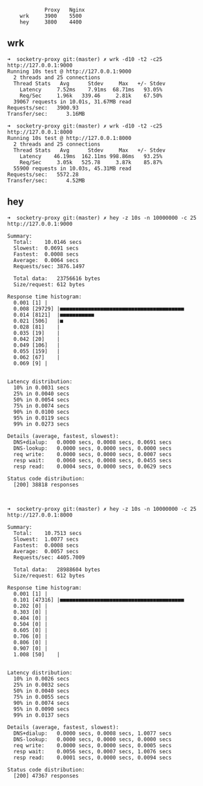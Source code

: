                 Proxy   Nginx
        wrk     3900    5500
        hey     3800    4400

## wrk

    ➜  socketry-proxy git:(master) ✗ wrk -d10 -t2 -c25 http://127.0.0.1:9000
    Running 10s test @ http://127.0.0.1:9000
      2 threads and 25 connections
      Thread Stats   Avg      Stdev     Max   +/- Stdev
        Latency     7.52ms    7.91ms  68.71ms   93.05%
        Req/Sec     1.96k   339.46     2.81k    67.50%
      39067 requests in 10.01s, 31.67MB read
    Requests/sec:   3900.93
    Transfer/sec:      3.16MB

    ➜  socketry-proxy git:(master) ✗ wrk -d10 -t2 -c25 http://127.0.0.1:8000
    Running 10s test @ http://127.0.0.1:8000
      2 threads and 25 connections
      Thread Stats   Avg      Stdev     Max   +/- Stdev
        Latency    46.19ms  162.11ms 998.86ms   93.25%
        Req/Sec     3.05k   525.78     3.87k    85.87%
      55900 requests in 10.03s, 45.31MB read
    Requests/sec:   5572.28
    Transfer/sec:      4.52MB


## hey

    ➜  socketry-proxy git:(master) ✗ hey -z 10s -n 10000000 -c 25 http://127.0.0.1:9000

    Summary:
      Total:	10.0146 secs
      Slowest:	0.0691 secs
      Fastest:	0.0008 secs
      Average:	0.0064 secs
      Requests/sec:	3876.1497

      Total data:	23756616 bytes
      Size/request:	612 bytes

    Response time histogram:
      0.001 [1]	|
      0.008 [29729]	|■■■■■■■■■■■■■■■■■■■■■■■■■■■■■■■■■■■■■■■■
      0.014 [8121]	|■■■■■■■■■■■
      0.021 [506]	|■
      0.028 [81]	|
      0.035 [19]	|
      0.042 [20]	|
      0.049 [106]	|
      0.055 [159]	|
      0.062 [67]	|
      0.069 [9]	|


    Latency distribution:
      10% in 0.0031 secs
      25% in 0.0040 secs
      50% in 0.0054 secs
      75% in 0.0074 secs
      90% in 0.0100 secs
      95% in 0.0119 secs
      99% in 0.0273 secs

    Details (average, fastest, slowest):
      DNS+dialup:	0.0000 secs, 0.0008 secs, 0.0691 secs
      DNS-lookup:	0.0000 secs, 0.0000 secs, 0.0000 secs
      req write:	0.0000 secs, 0.0000 secs, 0.0007 secs
      resp wait:	0.0060 secs, 0.0008 secs, 0.0455 secs
      resp read:	0.0004 secs, 0.0000 secs, 0.0629 secs

    Status code distribution:
      [200]	38818 responses



    ➜  socketry-proxy git:(master) ✗ hey -z 10s -n 10000000 -c 25 http://127.0.0.1:8000

    Summary:
      Total:	10.7513 secs
      Slowest:	1.0077 secs
      Fastest:	0.0008 secs
      Average:	0.0057 secs
      Requests/sec:	4405.7009

      Total data:	28988604 bytes
      Size/request:	612 bytes

    Response time histogram:
      0.001 [1]	|
      0.101 [47316]	|■■■■■■■■■■■■■■■■■■■■■■■■■■■■■■■■■■■■■■■■
      0.202 [0]	|
      0.303 [0]	|
      0.404 [0]	|
      0.504 [0]	|
      0.605 [0]	|
      0.706 [0]	|
      0.806 [0]	|
      0.907 [0]	|
      1.008 [50]	|


    Latency distribution:
      10% in 0.0026 secs
      25% in 0.0032 secs
      50% in 0.0040 secs
      75% in 0.0055 secs
      90% in 0.0074 secs
      95% in 0.0090 secs
      99% in 0.0137 secs

    Details (average, fastest, slowest):
      DNS+dialup:	0.0000 secs, 0.0008 secs, 1.0077 secs
      DNS-lookup:	0.0000 secs, 0.0000 secs, 0.0000 secs
      req write:	0.0000 secs, 0.0000 secs, 0.0005 secs
      resp wait:	0.0056 secs, 0.0007 secs, 1.0076 secs
      resp read:	0.0001 secs, 0.0000 secs, 0.0094 secs

    Status code distribution:
      [200]	47367 responses
